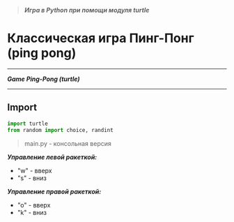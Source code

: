 > ***Игра в Python при помощи модуля turtle***

# Классическая игра Пинг-Понг (ping pong)
___
***Game Ping-Pong (turtle)***
___
## Import
```python
import turtle
from random import choice, randint
```

> main.py - консольная версия

***Управление левой ракеткой:***
- "w" - вверх
- "s" - вниз

***Управление правой ракеткой:***
- "o" - вверх
- "k" - вниз

